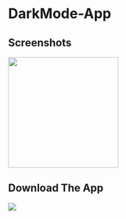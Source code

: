 # DarkMode-App
<h2>Screenshots</h2>
<img src="https://user-images.githubusercontent.com/66868015/84594557-c7360d80-ae70-11ea-8296-e49d70fd9e36.png" width=225 hight="500" />

<h2>Download The App</h2>
<a href="https://play.google.com/store/apps/details?id=com.pavankumar.darkmode"><img src="https://user-images.githubusercontent.com/66868015/84566813-c8dcd400-ad91-11ea-8e52-b705f881e8a8.jpg" /></a></br>
